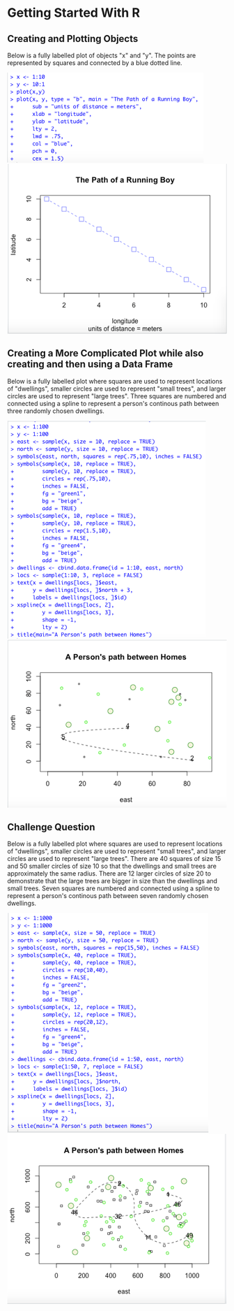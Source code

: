 # Getting Started With R 
## Creating and Plotting Objects 
Below is a fully labelled plot of objects "x" and "y". The points are represented by squares and connected by a blue dotted line.

![](getting_started_1.png) 
![](getting_started_1_graph.png)

## Creating a More Complicated Plot while also creating and then using a Data Frame
Below is a fully labelled plot where squares are used to represent locations of "dwellings", smaller circles are used to represent "small trees", and larger circles are used to represent "large trees". Three squares are numbered and connected using a spline to represent a person's continous path between three randomly chosen dwellings. 

![](getting_started_2.png) 
![](getting_started_2_graph.png)

## Challenge Question
Below is a fully labelled plot where squares are used to represent locations of "dwellings", smaller circles are used to represent "small trees", and larger circles are used to represent "large trees". There are 40 squares of size 15 and 50 smaller circles of size 10 so that the dwellings and small trees are approximately the same radius. There are 12 larger circles of size 20 to demonstrate that the large trees are bigger in size than the dwellings and small trees. Seven squares are numbered and connected using a spline to represent a person's continous path between seven randomly chosen dwellings. 

![](getting_started_3.png) 
![](getting_started_3_graph.png)
